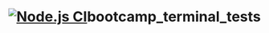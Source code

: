 # [![Node.js CI](https://github.com/TendaniMamadi/bootcamp_terminal_tests/actions/workflows/node.js.yml/badge.svg)](https://github.com/TendaniMamadi/bootcamp_terminal_tests/actions/workflows/node.js.yml)bootcamp_terminal_tests
